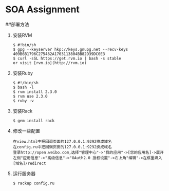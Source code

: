 # SOA Assignment

##部署方法

1. 安装RVM
    ```
    $ #!bin/sh
    $ gpg --keyserver hkp://keys.gnupg.net --recv-keys 409B6B1796C275462A1703113804BB82D39DC0E3
    $ curl -sSL https://get.rvm.io | bash -s stable
    or visit [rvm.io](http://rvm.io)
    ```
2. 安装Ruby
    ```
    $ #!/bin/sh
    $ bash -l
    $ rvm install 2.3.0
    $ rvm use 2.3.0
    $ ruby -v
    ```
3. 安装Rack
    ```
    $ gem install rack
    ```
4. 修改一些配置
    ```
    在view.html中把回调页面的127.0.0.1:9292换成域名
    在config.ru中把回调页面的127.0.0.1:9292换成域名
    登录http://open.weibo.com,选择"管理中心"->"我的应用"->[您的应用名]->展开左侧"应用信息"->"高级信息"->"OAuth2.0 授权设置"->右上角"编辑"->在框里填入[域名]/redirect
    ```
5. 运行服务器
    ```
    $ rackup config.ru
    ```